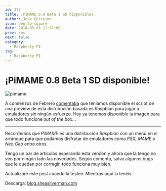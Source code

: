 ```yaml
---
id: 372
title: ¡PiMAME 0.8 Beta 1 SD disponible!
author: Jose Cerrejon
icon: pen-to-square
date: 2014-03-03 11:11:09
prev: /es
next: false
category:
  - Raspberry PI
tag:
  - Raspberry PI
---
```


# ¡PiMAME 0.8 Beta 1 SD disponible!

![pimame](/images/mame.jpg)

A comienzos de Febrero [comentaba](/post.php?id=360) que teníamos disponible el script de una preview de esta distribución basada es Raspbian para jugar a emuladores sin ningún esfuerzo. Hoy ya tenemos disponible la imagen para que todo funcione *out of the box*…

- - -
Recordemos que *PiMAME* es una distribución *Raspbian* con un menú en el arranque para que podamos disfrutar de emuladores como *PSX, MAME o Neo Geo* entre otros.

Tengo un par de artículos esperando esta versión y ahora que la tengo no veo por ningún lado las novedades. Según comenta, salvo algunos bugs que le quedan por corregir, todo funciona muy bien.

Actualizaré este post cuando la testee. Mientras aquí la tenéis.

Descarga: [blog.sheasilverman.com](http://pimame.org/releases/latest.php)